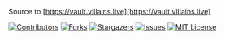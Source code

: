 Source to [https://vault.villains.live](https://vault.villains.live)

<!-- PROJECT SHIELDS -->
<!--
*** I'm using markdown "reference style" links for readability.
*** Reference links are enclosed in brackets [ ] instead of parentheses ( ).
*** See the bottom of this document for the declaration of the reference variables
*** for contributors-url, forks-url, etc. This is an optional, concise syntax you may use.
*** https://www.markdownguide.org/basic-syntax/#reference-style-links
-->
[![Contributors][contributors-shield]][contributors-url]
[![Forks][forks-shield]][forks-url]
[![Stargazers][stars-shield]][stars-url]
[![Issues][issues-shield]][issues-url]
[![MIT License][license-shield]][license-url]
















<!-- MARKDOWN LINKS & IMAGES -->
<!-- https://www.markdownguide.org/basic-syntax/#reference-style-links -->
[contributors-shield]: https://img.shields.io/github/contributors/villainslive/vault.svg?style=for-the-badge
[contributors-url]: https://github.com/villainslive/vault/graphs/contributors
[forks-shield]: https://img.shields.io/github/forks/villainslive/vault.svg?style=for-the-badge
[forks-url]: https://github.com/villainslive/vault/network/members
[stars-shield]: https://img.shields.io/github/stars/villainslive/vault.svg?style=for-the-badge
[stars-url]: https://github.com/villainslive/vault/stargazers
[issues-shield]: https://img.shields.io/github/issues/villainslive/vault.svg?style=for-the-badge
[issues-url]: https://github.com/villainslive/vault/issues
[license-shield]: https://img.shields.io/github/license/villainslive/vault.svg?style=for-the-badge
[license-url]: https://github.com/villainslive/vault/blob/master/LICENSE.txt